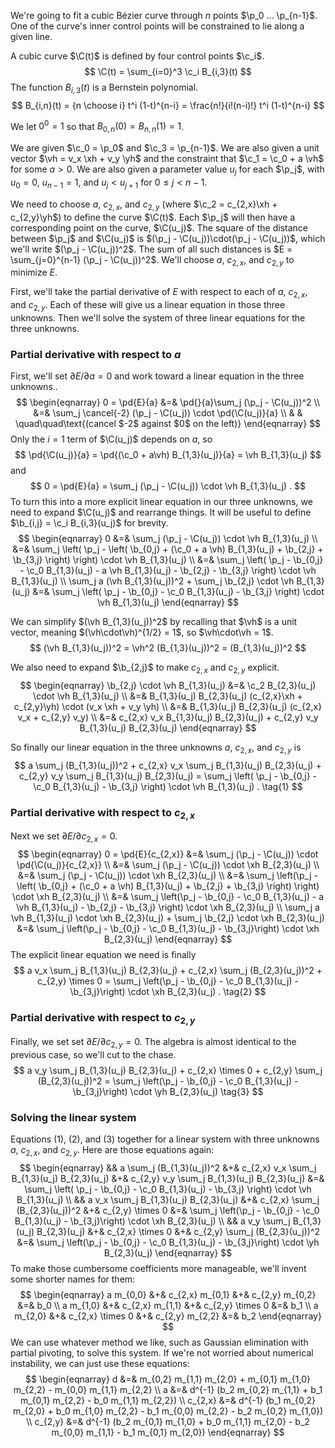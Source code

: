 <!-- To format this file, you need to use a hacked version of Markdown that ignores MathJax sections containing in $...$ and $$...$$ delimiters. -->

<div style='display:none'>
$$
\newcommand{\pd}[2]{\frac{\partial#1}{\partial#2}}
\newcommand{\C}{\boldsymbol C}
\newcommand{\b}{\boldsymbol b}
\newcommand{\c}{\boldsymbol c}
\newcommand{\p}{\boldsymbol p}
\newcommand{\vh}{\boldsymbol{\hat{v}}}
\newcommand{\xh}{\boldsymbol{\hat{x}}}
\newcommand{\yh}{\boldsymbol{\hat{y}}}
$$
</div>

We're going to fit a cubic B&eacute;zier curve through $n$ points $\p_0 ... \p_{n-1}$.  One of the curve's inner control points will be constrained to lie along a given line.

A cubic curve $\C(t)$ is defined by four control points $\c_i$.
$$ \C(t) = \sum_{i=0}^3 \c_i B_{i,3}(t) $$
The function $B_{i,3}(t)$ is a Bernstein polynomial.
$$ B_{i,n}(t) = {n \choose i} t^i (1-t)^{n-i} = \frac{n!}{i!(n-i)!} t^i (1-t)^{n-i} $$

We let $0^0 = 1$ so that $B_{0,n}(0) = B_{n,n}(1) = 1$.

We are given $\c_0 = \p_0$ and $\c_3 = \p_{n-1}$. We are also given a unit vector $\vh = v_x \xh + v_y \yh$ and the constraint that $\c_1 = \c_0 + a \vh$ for some $a > 0$. We are also given a parameter value $u_j$ for each $\p_j$, with $u_0 = 0$, $u_{n-1} = 1$, and $u_{j} < u_{j+1}$ for $0 \le j \lt n-1$.

We need to choose $a$, $c_{2,x}$, and $c_{2,y}$ (where $\c_2 = c_{2,x}\xh + c_{2,y}\yh$) to define the curve $\C(t)$.  Each $\p_j$ will then have a corresponding point on the curve, $\C(u_j)$.  The square of the distance between $\p_j$ and $\C(u_j)$ is $(\p_j - \C(u_j))\cdot(\p_j - \C(u_j))$, which we'll write $(\p_j - \C(u_j))^2$.  The sum of all such distances is $E = \sum_{j=0}^{n-1} (\p_j - \C(u_j))^2$.  We'll choose $a$, $c_{2,x}$, and $c_{2,y}$ to minimize $E$.

First, we'll take the partial derivative of $E$ with respect to each of $a$, $c_{2,x}$, and $c_{2,y}$.  Each of these will give us a linear equation in those three unknowns.  Then we'll solve the system of three linear equations for the three unknowns.

### Partial derivative with respect to $a$

First, we'll set $\partial E/\partial a = 0$ and work toward a linear equation in the three unknowns..
$$
\begin{eqnarray}
0 = \pd{E}{a}
    &=& \pd{}{a}\sum_j (\p_j - \C(u_j))^2 \\
    &=& \sum_j \cancel{-2} (\p_j - \C(u_j)) \cdot \pd{\C(u_j)}{a} \\
    & & \quad\quad\text{(cancel $-2$ against $0$ on the left)}
\end{eqnarray}
$$
Only the $i=1$ term of $\C(u_j)$ depends on $a$, so
$$
\pd{\C(u_j)}{a}
    = \pd{(\c_0 + a\vh) B_{1,3}(u_j)}{a}
    = \vh B_{1,3}(u_j)
$$
and
$$
0 = \pd{E}{a} = \sum_j (\p_j - \C(u_j)) \cdot \vh B_{1,3}(u_j) .
$$
To turn this into a more explicit linear equation in our three unknowns, we need to expand $\C(u_j)$ and rearrange things.  It will be useful to define $\b_{i,j} = \c_i B_{i,3}(u_j)$ for brevity.
$$
\begin{eqnarray}
0   &=& \sum_j (\p_j - \C(u_j)) \cdot \vh B_{1,3}(u_j) \\
    &=& \sum_j \left( \p_j - \left( \b_{0,j} + (\c_0 + a \vh) B_{1,3}(u_j) 
        + \b_{2,j} + \b_{3,j} \right) \right) \cdot \vh B_{1,3}(u_j) \\
    &=& \sum_j \left( \p_j - \b_{0,j} - \c_0 B_{1,3}(u_j) - a \vh B_{1,3}(u_j)
        - \b_{2,j} - \b_{3,j} \right) \cdot \vh B_{1,3}(u_j) \\
\sum_j a (\vh B_{1,3}(u_j))^2 + \sum_j \b_{2,j} \cdot \vh B_{1,3}(u_j)
    &=& \sum_j \left( \p_j - \b_{0,j} - \c_0 B_{1,3}(u_j) - \b_{3,j} \right) \cdot \vh B_{1,3}(u_j)
\end{eqnarray}
$$

We can simplify $(\vh B_{1,3}(u_j))^2$ by recalling that $\vh$ is a unit vector, meaning $(\vh\cdot\vh)^{1/2} = 1$, so $\vh\cdot\vh = 1$.
$$
(\vh B_{1,3}(u_j))^2 = \vh^2 (B_{1,3}(u_j))^2 = (B_{1,3}(u_j))^2
$$

We also need to expand $\b_{2,j}$ to make $c_{2,x}$ and $c_{2,y}$ explicit.
$$
\begin{eqnarray}
\b_{2,j} \cdot \vh B_{1,3}(u_j)
    &=& \c_2 B_{2,3}(u_j) \cdot \vh B_{1,3}(u_j) \\
    &=& B_{1,3}(u_j) B_{2,3}(u_j) (c_{2,x}\xh + c_{2,y}\yh) \cdot (v_x \xh + v_y \yh) \\
    &=& B_{1,3}(u_j) B_{2,3}(u_j) (c_{2,x} v_x + c_{2,y} v_y) \\
    &=& c_{2,x} v_x B_{1,3}(u_j) B_{2,3}(u_j) + c_{2,y} v_y B_{1,3}(u_j) B_{2,3}(u_j)
\end{eqnarray}
$$

So finally our linear equation in the three unknowns $a$, $c_{2,x}$, and $c_{2,y}$ is
$$
a \sum_j (B_{1,3}(u_j))^2 + c_{2,x} v_x \sum_j B_{1,3}(u_j) B_{2,3}(u_j) + c_{2,y} v_y \sum_j B_{1,3}(u_j) B_{2,3}(u_j)
    = \sum_j \left( \p_j - \b_{0,j} - \c_0 B_{1,3}(u_j) - \b_{3,j} \right) \cdot \vh B_{1,3}(u_j)
.
\tag{1}
$$

### Partial derivative with respect to $c_{2,x}$

Next we set $\partial E/\partial c_{2,x} = 0$.
$$
\begin{eqnarray}
0 = \pd{E}{c_{2,x}}
    &=& \sum_j (\p_j - \C(u_j)) \cdot \pd{\C(u_j)}{c_{2,x}} \\
    &=& \sum_j (\p_j - \C(u_j)) \cdot \xh B_{2,3}(u_j) \\
    &=& \sum_j (\p_j - \C(u_j)) \cdot \xh B_{2,3}(u_j) \\
    &=& \sum_j \left(\p_j - \left( \b_{0,j} + (\c_0 + a \vh) B_{1,3}(u_j) + \b_{2,j} + \b_{3,j} \right) \right) \cdot \xh B_{2,3}(u_j) \\
    &=& \sum_j \left(\p_j - \b_{0,j} - \c_0 B_{1,3}(u_j) - a \vh B_{1,3}(u_j) - \b_{2,j} - \b_{3,j} \right) \cdot \xh B_{2,3}(u_j) \\
\sum_j a \vh B_{1,3}(u_j) \cdot \xh B_{2,3}(u_j) + \sum_j \b_{2,j} \cdot \xh B_{2,3}(u_j)
    &=& \sum_j \left(\p_j - \b_{0,j} - \c_0 B_{1,3}(u_j) - \b_{3,j}\right) \cdot \xh B_{2,3}(u_j) 
\end{eqnarray}
$$
The explicit linear equation we need is finally
$$
a v_x \sum_j B_{1,3}(u_j) B_{2,3}(u_j) + c_{2,x} \sum_j (B_{2,3}(u_j))^2 + c_{2,y} \times 0
    = \sum_j \left(\p_j - \b_{0,j} - \c_0 B_{1,3}(u_j) - \b_{3,j}\right) \cdot \xh B_{2,3}(u_j)
.
\tag{2}
$$

### Partial derivative with respect to $c_{2,y}$

Finally, we set set $\partial E/\partial c_{2,y} = 0$.  The algebra is almost identical to the previous case, so we'll cut to the chase.
$$
a v_y \sum_j B_{1,3}(u_j) B_{2,3}(u_j) + c_{2,x} \times 0 + c_{2,y} \sum_j (B_{2,3}(u_j))^2
    = \sum_j \left(\p_j - \b_{0,j} - \c_0 B_{1,3}(u_j) - \b_{3,j}\right) \cdot \yh B_{2,3}(u_j)
\tag{3}
$$

### Solving the linear system

Equations (1), (2), and (3) together for a linear system with three unknowns $a$, $c_{2,x}$, and $c_{2,y}$.  Here are those equations again:
$$
\begin{eqnarray}
&& a \sum_j (B_{1,3}(u_j))^2 &+& c_{2,x} v_x \sum_j B_{1,3}(u_j) B_{2,3}(u_j) &+& c_{2,y} v_y \sum_j B_{1,3}(u_j) B_{2,3}(u_j)
    &=& \sum_j \left( \p_j - \b_{0,j} - \c_0 B_{1,3}(u_j) - \b_{3,j} \right) \cdot \vh B_{1,3}(u_j)
\\
&& a v_x \sum_j B_{1,3}(u_j) B_{2,3}(u_j) &+& c_{2,x} \sum_j (B_{2,3}(u_j))^2 &+& c_{2,y} \times 0
    &=& \sum_j \left(\p_j - \b_{0,j} - \c_0 B_{1,3}(u_j) - \b_{3,j}\right) \cdot \xh B_{2,3}(u_j)
\\
&& a v_y \sum_j B_{1,3}(u_j) B_{2,3}(u_j) &+& c_{2,x} \times 0 &+& c_{2,y} \sum_j (B_{2,3}(u_j))^2
    &=& \sum_j \left(\p_j - \b_{0,j} - \c_0 B_{1,3}(u_j) - \b_{3,j}\right) \cdot \yh B_{2,3}(u_j)
\end{eqnarray}
$$
To make those cumbersome coefficients more manageable, we'll invent some shorter names for them:
$$
\begin{eqnarray}
a m_{0,0} &+& c_{2,x} m_{0,1} &+& c_{2,y} m_{0,2} &=& b_0 \\
a m_{1,0} &+& c_{2,x} m_{1,1} &+& c_{2,y} \times 0 &=& b_1 \\
a m_{2,0} &+& c_{2,x} \times 0 &+& c_{2,y} m_{2,2} &=& b_2
\end{eqnarray}
$$
We can use whatever method we like, such as Gaussian elimination with partial pivoting, to solve this system.  If we're not worried about numerical instability, we can just use these equations:
$$
\begin{eqnarray}
d &=& m_{0,2} m_{1,1} m_{2,0} + m_{0,1} m_{1,0} m_{2,2} - m_{0,0} m_{1,1} m_{2,2} \\
a &=& d^{-1} (b_2 m_{0,2} m_{1,1} + b_1 m_{0,1} m_{2,2} - b_0 m_{1,1} m_{2,2}) \\
c_{2,x} &=& d^{-1} (b_1 m_{0,2} m_{2,0} + b_0 m_{1,0} m_{2,2} - b_1 m_{0,0} m_{2,2} - b_2 m_{0,2} m_{1,0}) \\
c_{2,y} &=& d^{-1} (b_2 m_{0,1} m_{1,0} + b_0 m_{1,1} m_{2,0} - b_2 m_{0,0} m_{1,1} - b_1 m_{0,1} m_{2,0})
\end{eqnarray}
$$

